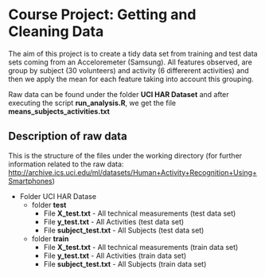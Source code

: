 # Course Project: Getting and Cleaning Data

The aim of this project is to create a tidy data set from training and test data sets coming from an Acceloremeter (Samsung).
All features observed, are group by subject (30 volunteers) and activity (6 differerent activities) and then we apply the mean
for each feature taking into account this grouping.

Raw data can be found under the folder **UCI HAR Dataset** and after executing the script **run_analysis.R**, we get the file
**means_subjects_activities.txt**

## Description of raw data

This is the structure of the files under the working directory (for further information related to the raw data: http://archive.ics.uci.edu/ml/datasets/Human+Activity+Recognition+Using+Smartphones)


* Folder UCI HAR Datase
  * folder **test**
      * File **X_test.txt** - All technical measurements (test data set)
      * File **y_test.txt** - All Activities (test data set)
      * File **subject_test.txt** - All Subjects (test data set)
  * folder **train**
      * File **X_test.txt** - All technical measurements (train data set)
      * File **y_test.txt** - All Activities (train data set)
      * File **subject_test.txt** -  All Subjects (train data set)
  
